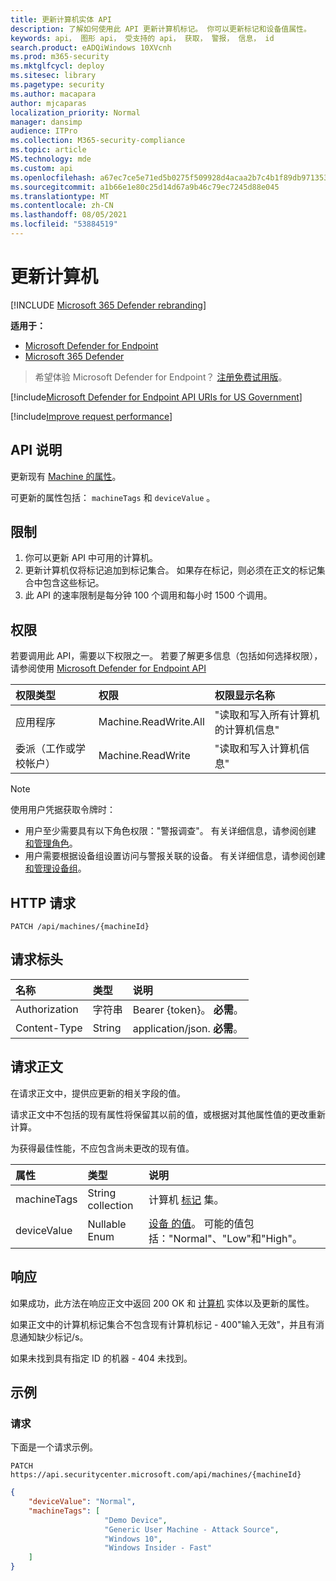 ```yaml
---
title: 更新计算机实体 API
description: 了解如何使用此 API 更新计算机标记。 你可以更新标记和设备值属性。
keywords: api， 图形 api， 受支持的 api， 获取， 警报， 信息， id
search.product: eADQiWindows 10XVcnh
ms.prod: m365-security
ms.mktglfcycl: deploy
ms.sitesec: library
ms.pagetype: security
ms.author: macapara
author: mjcaparas
localization_priority: Normal
manager: dansimp
audience: ITPro
ms.collection: M365-security-compliance
ms.topic: article
MS.technology: mde
ms.custom: api
ms.openlocfilehash: a67ec7ce5e71ed5b0275f509928d4acaa2b7c4b1f89db971353fc27fb98c650d
ms.sourcegitcommit: a1b66e1e80c25d14d67a9b46c79ec7245d88e045
ms.translationtype: MT
ms.contentlocale: zh-CN
ms.lasthandoff: 08/05/2021
ms.locfileid: "53884519"
---
```

# <a name="update-machine"></a>更新计算机 

[!INCLUDE [Microsoft 365 Defender rebranding](../../includes/microsoft-defender.md)]

**适用于：**
- [Microsoft Defender for Endpoint](https://go.microsoft.com/fwlink/?linkid=2154037)
- [Microsoft 365 Defender](https://go.microsoft.com/fwlink/?linkid=2118804)

> 希望体验 Microsoft Defender for Endpoint？ [注册免费试用版](https://signup.microsoft.com/create-account/signup?products=7f379fee-c4f9-4278-b0a1-e4c8c2fcdf7e&ru=https://aka.ms/MDEp2OpenTrial?ocid=docs-wdatp-exposedapis-abovefoldlink)。

[!include[Microsoft Defender for Endpoint API URIs for US Government](../../includes/microsoft-defender-api-usgov.md)]

[!include[Improve request performance](../../includes/improve-request-performance.md)]

## <a name="api-description"></a>API 说明

更新现有 [Machine 的属性](machine.md)。

可更新的属性包括： `machineTags` 和 `deviceValue` 。

## <a name="limitations"></a>限制

1. 你可以更新 API 中可用的计算机。 
2. 更新计算机仅将标记追加到标记集合。 如果存在标记，则必须在正文的标记集合中包含这些标记。
3. 此 API 的速率限制是每分钟 100 个调用和每小时 1500 个调用。

## <a name="permissions"></a>权限

若要调用此 API，需要以下权限之一。 若要了解更多信息（包括如何选择权限），请参阅使用 [Microsoft Defender for Endpoint API](apis-intro.md)

权限类型|权限|权限显示名称
:---|:---|:---
应用程序|Machine.ReadWrite.All|"读取和写入所有计算机的计算机信息"
委派（工作或学校帐户）|Machine.ReadWrite|"读取和写入计算机信息"

> [!NOTE]
> 使用用户凭据获取令牌时：
> - 用户至少需要具有以下角色权限："警报调查"。 有关详细信息，请参阅创建 [和管理角色](user-roles.md)。
> - 用户需要根据设备组设置访问与警报关联的设备。 有关详细信息，请参阅创建 [和管理设备组](machine-groups.md)。

## <a name="http-request"></a>HTTP 请求

```http
PATCH /api/machines/{machineId}
```

## <a name="request-headers"></a>请求标头

名称|类型|说明
:---|:---|:---
Authorization|字符串|Bearer {token}。 **必需**。
Content-Type|String|application/json. **必需**。

## <a name="request-body"></a>请求正文

在请求正文中，提供应更新的相关字段的值。

请求正文中不包括的现有属性将保留其以前的值，或根据对其他属性值的更改重新计算。

为获得最佳性能，不应包含尚未更改的现有值。

属性|类型|说明
:---|:---|:---
machineTags|String collection|计算机 [标记](machine.md) 集。
deviceValue|Nullable Enum|[设备 的值](tvm-assign-device-value.md)。 可能的值包括："Normal"、"Low"和"High"。

## <a name="response"></a>响应

如果成功，此方法在响应正文中返回 200 OK 和 [计算机](machine.md) 实体以及更新的属性。

如果正文中的计算机标记集合不包含现有计算机标记 - 400"输入无效"，并且有消息通知缺少标记/s。

如果未找到具有指定 ID 的机器 - 404 未找到。

## <a name="example"></a>示例

### <a name="request"></a>请求

下面是一个请求示例。

```http
PATCH https://api.securitycenter.microsoft.com/api/machines/{machineId}
```

```json
{
    "deviceValue": "Normal",
    "machineTags": [
                     "Demo Device",
                     "Generic User Machine - Attack Source",
                     "Windows 10",
                     "Windows Insider - Fast"
    ]
}
```
